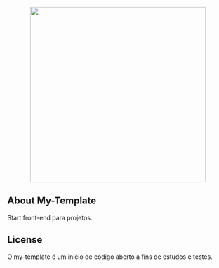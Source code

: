 <p align="center"><img src="" width="400"></p>

## About My-Template

Start front-end para projetos.

## License

O my-template é um início de código aberto a fins de estudos e testes.
